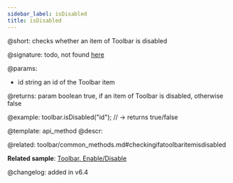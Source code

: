 ```yaml
---
sidebar_label: isDisabled
title: isDisabled
---          
```


@short: checks whether an item of Toolbar is disabled

@signature: todo, not found [here](https://cdn.dhtmlx.com/suite/pro/edge/types/ts-toolbar/sources/types.d.ts)

@params:
- id		string		an id of the Toolbar item

@returns: 
param	boolean		true, if an item of Toolbar is disabled, otherwise false

@example:
toolbar.isDisabled("id"); // -> returns true/false


@template: api_method
@descr:

@related: toolbar/common_methods.md#checkingifatoolbaritemisdisabled

**Related sample**: [Toolbar. Enable/Disable](https://snippet.dhtmlx.com/ovblenaf)

@changelog: added in v6.4


